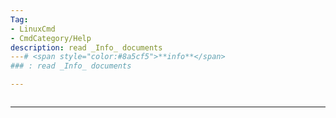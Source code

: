 ```yaml
---
Tag:
- LinuxCmd 
- CmdCategory/Help
description: read _Info_ documents
---# <span style="color:#8a5cf5">**info**</span>
### : read _Info_ documents

---
```

```

```
---
